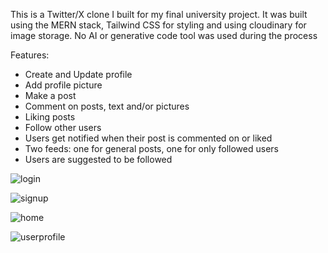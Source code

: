 This is a Twitter/X clone I built for my final university project. It was built using the MERN stack, Tailwind CSS for styling and using cloudinary for image storage. No AI or generative code tool was used during the process

Features: 
- Create and Update profile
- Add profile picture
- Make a post
- Comment on posts, text and/or pictures
- Liking posts
- Follow other users
- Users get notified when their post is commented on or liked
- Two feeds: one for general posts, one for only followed users
- Users are suggested to be followed

![login](https://github.com/user-attachments/assets/ef95767f-3627-4950-971f-7326fcfec31a)

![signup](https://github.com/user-attachments/assets/ea94a422-4e95-48fa-9cfc-ebd5666cc825)

![home](https://github.com/user-attachments/assets/5e3549c1-0424-4ddd-9be2-045dbb79c81d)

![userprofile](https://github.com/user-attachments/assets/6de95925-ca23-4b41-a3e9-66e494ea9816)
